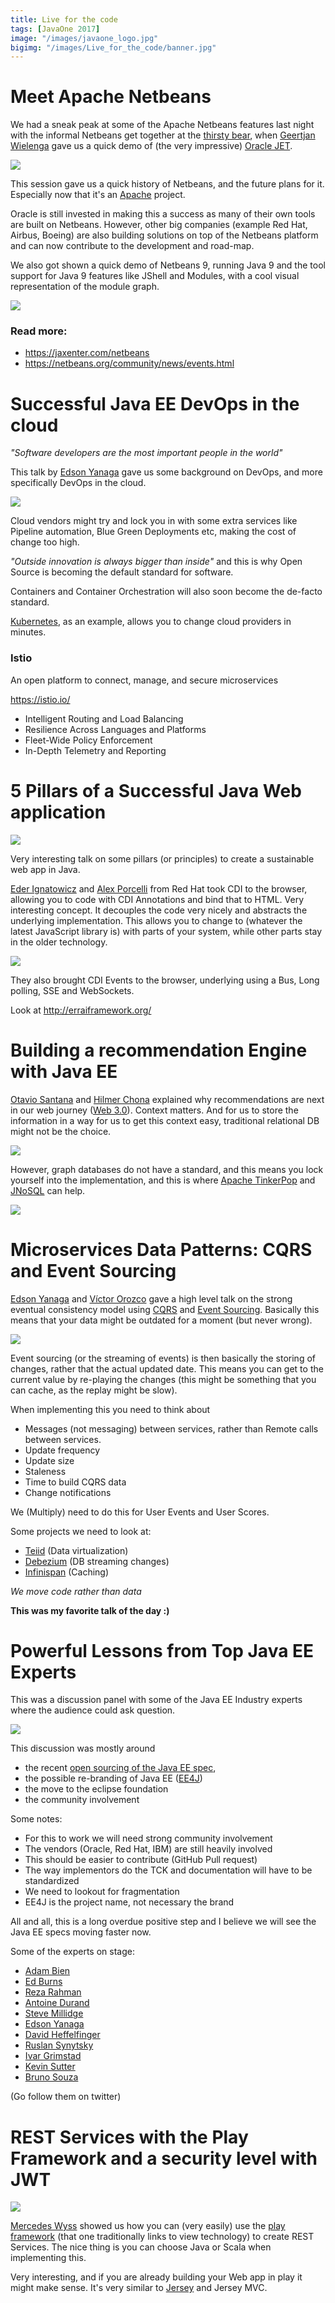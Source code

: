 ```yaml
---
title: Live for the code
tags: [JavaOne 2017]
image: "/images/javaone_logo.jpg"
bigimg: "/images/Live_for_the_code/banner.jpg"
---
```


# Meet Apache Netbeans

We had a sneak peak at some of the Apache Netbeans features last night with the informal Netbeans get together at the [thirsty bear](http://thirstybear.com/), when [Geertjan Wielenga](https://twitter.com/GeertjanW) gave us a quick demo of (the very impressive) [Oracle JET](http://www.oracle.com/webfolder/technetwork/jet/index.html).

![](/images/Live_for_the_code/oracle_jet.jpg)

This session gave us a quick history of Netbeans, and the future plans for it. Especially now that it's an [Apache](https://netbeans.org/community/apache-incubator.html) project.

Oracle is still invested in making this a success as many of their own tools are built on Netbeans. However, other big companies (example Red Hat, Airbus, Boeing) are also building solutions on top of the Netbeans platform and can now contribute to the development and road-map.   

We also got shown a quick demo of Netbeans 9, running Java 9 and the tool support for Java 9 features like JShell and Modules, with a cool visual representation of the module graph.

![](/images/Live_for_the_code/netbeans.jpg)

### Read more:

* https://jaxenter.com/netbeans
* https://netbeans.org/community/news/events.html

# Successful Java EE DevOps in the cloud

*"Software developers are the most important people in the world"*

This talk by [Edson Yanaga](https://twitter.com/yanaga) gave us some background on DevOps, and more specifically DevOps in the cloud.

![](/images/Live_for_the_code/devops.jpg)

Cloud vendors might try and lock you in with some extra services like Pipeline automation, Blue Green Deployments etc, making the cost of change too high.

*"Outside innovation is always bigger than inside"* and this is why Open Source is becoming the default standard for software.

Containers and Container Orchestration will also soon become the de-facto standard.

[Kubernetes](https://kubernetes.io/), as an example, allows you to change cloud providers in minutes.

### Istio

An open platform to connect, manage, and secure microservices

https://istio.io/

* Intelligent Routing and Load Balancing
* Resilience Across Languages and Platforms
* Fleet-Wide Policy Enforcement
* In-Depth Telemetry and Reporting

# 5 Pillars of a Successful Java Web application

![](/images/Live_for_the_code/pillars.jpg)

Very interesting talk on some pillars (or principles) to create a sustainable web app in Java.

[Eder Ignatowicz](https://twitter.com/ederign) and [Alex Porcelli](https://twitter.com/porcelli) from Red Hat took CDI to the browser, allowing you to code with CDI Annotations and bind that to HTML. Very interesting concept. It decouples the code very nicely and abstracts the underlying implementation. This allows you to change to (whatever the latest JavaScript library is) with parts of your system, while other parts stay in the older technology.

![](/images/Live_for_the_code/pillars2.jpg)

They also brought CDI Events to the browser, underlying using a Bus, Long polling, SSE and WebSockets.

Look at http://erraiframework.org/

# Building a recommendation Engine with Java EE

[Otavio Santana](https://twitter.com/otaviojava) and [Hilmer Chona](https://twitter.com/hchona) explained why recommendations are next in our web journey ([Web 3.0](https://en.wikipedia.org/wiki/Semantic_Web#Web_3.0)). Context matters. And for us to store the information in a way for us to get this context easy, traditional relational DB might not be the choice.

![](/images/Live_for_the_code/graph.jpg)

However, graph databases do not have a standard, and this means you lock yourself into the implementation, and this is where [Apache TinkerPop](http://tinkerpop.apache.org/) and [JNoSQL](https://github.com/eclipse/jnosql-artemis) can help.

![](/images/Live_for_the_code/graph2.jpg)

# Microservices Data Patterns: CQRS and Event Sourcing

[Edson Yanaga](https://twitter.com/yanaga) and [Víctor Orozco](https://twitter.com/tuxtor) gave a high level talk on the strong eventual consistency model using [CQRS](https://martinfowler.com/bliki/CQRS.html) and [Event Sourcing](https://martinfowler.com/eaaDev/EventSourcing.html). Basically this means that your data might be outdated for a moment (but never wrong).

![](/images/Live_for_the_code/cqrs.jpg)

Event sourcing (or the streaming of events) is then basically the storing of changes, rather that the actual updated date. This means you can get to the current value by re-playing the changes (this might be something that you can cache, as the replay might be slow).

When implementing this you need to think about

* Messages (not messaging) between services, rather than Remote calls between services.
* Update frequency
* Update size
* Staleness
* Time to build CQRS data
* Change notifications

We (Multiply) need to do this for User Events and User Scores.

Some projects we need to look at:

* [Teiid](http://teiid.jboss.org/) (Data virtualization)
* [Debezium](http://debezium.io/) (DB streaming changes)
* [Infinispan](http://infinispan.org/) (Caching)

*We move code rather than data*

**This was my favorite talk of the day :)**

# Powerful Lessons from Top Java EE Experts

This was a discussion panel with some of the Java EE Industry experts where the audience could ask question.

![](/images/Live_for_the_code/experts.jpg)

This discussion was mostly around
* the recent [open sourcing of the Java EE spec](https://blogs.oracle.com/theaquarium/opening-up-java-ee),
* the possible re-branding of Java EE ([EE4J](https://projects.eclipse.org/projects/ee4j/charter))
* the move to the eclipse foundation
* the community involvement

Some notes:

* For this to work we will need strong community involvement
* The vendors (Oracle, Red Hat, IBM) are still heavily involved
* This should be easier to contribute (GitHub Pull request)
* The way implementors do the TCK and documentation will have to be standardized
* We need to lookout for fragmentation
* EE4J is the project name, not necessary the brand

All and all, this is a long overdue positive step and I believe we will see the Java EE specs moving faster now.

Some of the experts on stage:

* [Adam Bien](https://twitter.com/AdamBien)
* [Ed Burns](https://twitter.com/edburns)
* [Reza Rahman](https://twitter.com/reza_rahman)
* [Antoine Durand](https://twitter.com/antoine_sd)
* [Steve Millidge](https://twitter.com/l33tj4v4)
* [Edson Yanaga](https://twitter.com/yanaga)
* [David Heffelfinger](https://twitter.com/ensode)
* [Ruslan Synytsky](https://twitter.com/siruslan)
* [Ivar Grimstad](https://twitter.com/ivar_grimstad)
* [Kevin Sutter](https://twitter.com/kwsutter)
* [Bruno Souza](https://twitter.com/brjavaman)

(Go follow them on twitter)

# REST Services with the Play Framework and a security level with JWT

![](/images/Live_for_the_code/play.jpg)

[Mercedes Wyss](https://twitter.com/itrjwyss) showed us how you can (very easily) use the [play framework](https://www.playframework.com/) (that one traditionally links to view technology) to create REST Services. The nice thing is you can choose Java or Scala when implementing this.

Very interesting, and if you are already building your Web app in play it might make sense. It's very similar to [Jersey](https://jersey.github.io/) and Jersey MVC.
